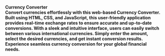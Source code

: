 <b>Currency Converter<b><br>
Convert currencies effortlessly with this web-based Currency Converter. Built using HTML, CSS, and JavaScript, this user-friendly application provides real-time exchange rates to ensure accurate and up-to-date conversions. With a sleek and intuitive interface, users can easily switch between various international currencies. Simply enter the amount, select the desired currencies, and get instant conversion results. Experience seamless currency conversion for your global financial needs.
